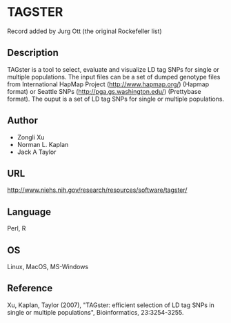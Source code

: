 # TAGSTER
Record added by Jurg Ott (the original Rockefeller list)

## Description
TAGster is a tool to select, evaluate and visualize LD tag SNPs for single or multiple populations. The input files can be a set of dumped genotype files from International HapMap Project (http://www.hapmap.org/) (Hapmap format) or Seattle SNPs (http://pga.gs.washington.edu/) (Prettybase format). The ouput is a set of LD tag SNPs for single or multiple populations.

## Author
* Zongli Xu
* Norman L. Kaplan
* Jack A Taylor

## URL
http://www.niehs.nih.gov/research/resources/software/tagster/

## Language
Perl, R

## OS
Linux, MacOS, MS-Windows

## Reference
Xu, Kaplan, Taylor (2007), "TAGster: efficient selection of LD tag SNPs in single or multiple populations", Bioinformatics, 23:3254-3255.